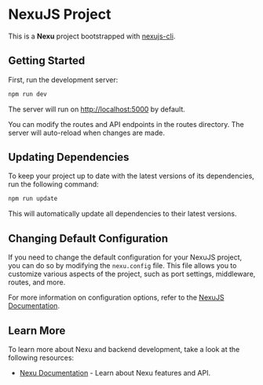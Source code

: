 # NexuJS Project

This is a **Nexu** project bootstrapped with [nexujs-cli]().

## Getting Started

First, run the development server:

```bash
npm run dev
```

The server will run on [http://localhost:5000](http://localhost:5000) by default.

You can modify the routes and API endpoints in the routes directory. The server will auto-reload when changes are made.

## Updating Dependencies

To keep your project up to date with the latest versions of its dependencies, run the following command:

```bash
npm run update
```

This will automatically update all dependencies to their latest versions.

## Changing Default Configuration

If you need to change the default configuration for your NexuJS project, you can do so by modifying the `nexu.config` file. This file allows you to customize various aspects of the project, such as port settings, middleware, routes, and more.

For more information on configuration options, refer to the [NexuJS Documentation](https://github.com/Kingrashy12/nexu/blob/main/packages/nexujs/README.md#configuration).

## Learn More

To learn more about Nexu and backend development, take a look at the following resources:

- [Nexu Documentation](https://github.com/Kingrashy12/nexu#readme) - Learn about Nexu features and API.